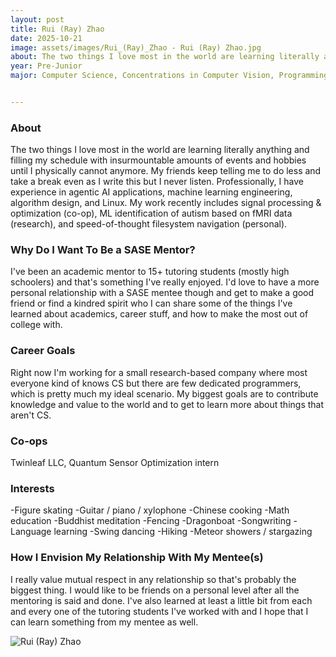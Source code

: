 ```yaml
---
layout: post
title: Rui (Ray) Zhao
date: 2025-10-21
image: assets/images/Rui_(Ray)_Zhao - Rui (Ray) Zhao.jpg
about: The two things I love most in the world are learning literally anything and filling my schedule with insurmountable amounts of events and hobbies until I physically cannot anymore. My friends keep telling me to do less and take a break even as I write this but I never listen. Professionally, I have experience in agentic AI applications, machine learning engineering, algorithm design, and Linux. My work recently includes signal processing & optimization (co-op), ML identification of autism based on fMRI data (research), and speed-of-thought filesystem navigation (personal). 
year: Pre-Junior
major: Computer Science, Concentrations in Computer Vision, Programming Languages


---
```


### About

The two things I love most in the world are learning literally anything and filling my schedule with insurmountable amounts of events and hobbies until I physically cannot anymore. My friends keep telling me to do less and take a break even as I write this but I never listen. Professionally, I have experience in agentic AI applications, machine learning engineering, algorithm design, and Linux. My work recently includes signal processing & optimization (co-op), ML identification of autism based on fMRI data (research), and speed-of-thought filesystem navigation (personal). 


### Why Do I Want To Be a SASE Mentor?

I've been an academic mentor to 15+ tutoring students (mostly high schoolers) and that's something I've really enjoyed. I'd love to have a more personal relationship with a SASE mentee though and get to make a good friend or find a kindred spirit who I can share some of the things I've learned about academics, career stuff, and how to make the most out of college with.


### Career Goals

Right now I'm working for a small research-based company where most everyone kind of knows CS but there are few dedicated programmers, which is pretty much my ideal scenario. My biggest goals are to contribute knowledge and value to the world and to get to learn more about things that aren't CS.



### Co-ops

Twinleaf LLC, Quantum Sensor Optimization intern

### Interests

-Figure skating
-Guitar / piano / xylophone
-Chinese cooking
-Math education
-Buddhist meditation
-Fencing
-Dragonboat
-Songwriting
-Language learning
-Swing dancing
-Hiking
-Meteor showers / stargazing


### How I Envision My Relationship With My Mentee(s) 

I really value mutual respect in any relationship so that's probably the biggest thing. I would like to be friends on a personal level after all the mentoring is said and done. I've also learned at least a little bit from each and every one of the tutoring students I've worked with and I hope that I can learn something from my mentee as well.


<div class="text-center my-5">
    <img src="https://sase-drexel.github.io/mentorship-2025/assets/images/Rui_(Ray)_Zhao - Rui (Ray) Zhao.jpg" alt="Rui (Ray) Zhao" class="rounded post-img" />
</div>

